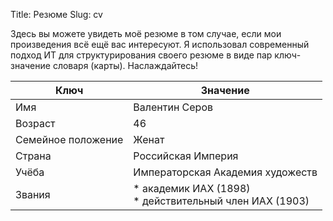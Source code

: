 Title: Резюме
Slug: cv

Здесь вы можете увидеть моё резюме в том случае, если мои произведения всё ещё вас интересуют. Я использовал современный подход ИТ для структурирования своего резюме в виде пар ключ-значение словаря (карты). Наслаждайтесь!

| Ключ | Значение |
|---|---|
| Имя | Валентин Серов |
| Возраст | 46 |
| Семейное положение | Женат |
| Страна | Российская Империя |
| Учёба | Императорская Академия художеств |
| Звания | * академик ИАХ (1898) <br> * действительный член ИАХ (1903) |
